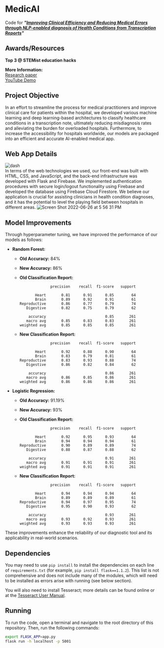 # MedicAI
Code for _**"[Improving Clinical Efficiency and Reducing Medical Errors through NLP-enabled diagnosis of Health Conditions from Transcription Reports](https://arxiv.org/abs/2206.13516)"**_ <br>

## Awards/Resources
**Top 3 @ STEMist education hacks** <br>
<!-- **Pending Publication in a 6.14 IF International Journal** -->

**More Information:** <br>
[Research paper](https://arxiv.org/pdf/2206.13516.pdf)<br>
[YouTube Demo](https://www.youtube.com/watch?v=_GsxYAZyjnU&feature=emb_title&ab_channel=KabirRamzan)

## Project Objective
In an effort to streamline the process for medical practitioners and improve clinical care for patients within the hospital, we developed various machine learning and deep learning-based architectures to classify healthcare conditions in a transcription note, ultimately reducing misdiagnosis rates and alleviating the burden for overloaded hospitals. Furthermore, to increase the accessibility for hospitals worldwide, our models are packaged into an efficient and accurate AI-enabled medical app.

## Web App Details
![dash](https://user-images.githubusercontent.com/56781484/175841396-a56fd8ae-2483-449b-9a13-bca024b61a7b.png) <br>
In terms of the web technologies we used, our front-end was built with HTML, CSS, and JavaScript, and the back-end infrastructure was developed with Flask and Firebase. We implemented authentication procedures with secure login/logout functionality using Firebase and developed the database using Firebase Cloud Firestore. We believe our application is crucial for assisting clinicians in health condition diagnoses, and it has the potential to level the playing field between hospitals in different areas.
![Screen Shot 2022-06-26 at 5 56 31 PM](https://user-images.githubusercontent.com/56781484/175841744-cc1922ea-7824-48d0-b54e-e0c34ebb64b5.png)  <br>

## Model Improvements
Through hyperparameter tuning, we have improved the performance of our models as follows:

- **Random Forest:**
  - **Old Accuracy:** 84%
  - **New Accuracy:** 86%
  - **Old Classification Report:**
    ```
                  precision    recall  f1-score   support

           Heart       0.81      0.91      0.85        64
           Brain       0.89      0.92      0.91        61
    Reproductive       0.86      0.77      0.79        74
       Digestive       0.82      0.75      0.79        62

        accuracy                           0.85       261
       macro avg       0.85      0.83      0.83       261
    weighted avg       0.85      0.85      0.85       261
    ```

  - **New Classification Report:**
    ```
                  precision    recall  f1-score   support

           Heart       0.92      0.88      0.90        64
           Brain       0.83      0.79      0.81        61
    Reproductive       0.83      0.93      0.88        74
       Digestive       0.86      0.82      0.84        62

        accuracy                           0.86       261
       macro avg       0.86      0.85      0.86       261
    weighted avg       0.86      0.86      0.86       261
    ```

- **Logistic Regression:**
  - **Old Accuracy:** 91.19%
  - **New Accuracy:** 93%
  - **Old Classification Report:**
    ```
                  precision    recall  f1-score   support

           Heart       0.92      0.95      0.93        64
           Brain       0.94      0.94      0.94        61
    Reproductive       0.90      0.89      0.89        74
       Digestive       0.88      0.87      0.88        62

        accuracy                           0.91       261
       macro avg       0.91      0.91      0.91       261
    weighted avg       0.91      0.91      0.91       261
    ```

  - **New Classification Report:**
    ```
                  precision    recall  f1-score   support

           Heart       0.94      0.94      0.94        64
           Brain       0.89      0.89      0.89        61
    Reproductive       0.94      0.97      0.95        74
       Digestive       0.95      0.90      0.93        62

        accuracy                           0.93       261
       macro avg       0.93      0.92      0.93       261
    weighted avg       0.93      0.93      0.93       261
    ```

These improvements enhance the reliability of our diagnostic tool and its applicability in real-world scenarios.

## Dependencies
You may need to use `pip install` to install the dependencies on each line of `requirements.txt` (for example, `pip install flask==1.1.2`). This list is not comprehensive and does not include many of the modules, which will need to be installed as errors arise with running (see below section).

You will also need to install Tesseract; more details can be found online or at the [Tesseract User Manual](https://github.com/tesseract-ocr/tessdoc).

## Running
To run the code, open a terminal and navigate to the root directory of this repository. Then, run the following commands:
```bash
export FLASK_APP=app.py
flask run -h localhost -p 5001
